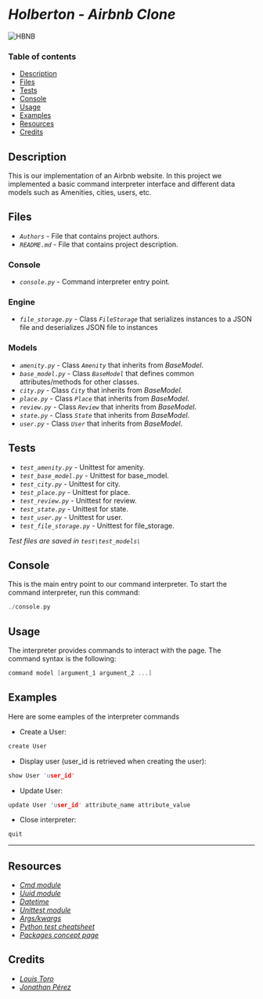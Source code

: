 # *Holberton - Airbnb Clone*

![HBNB](https://camo.githubusercontent.com/4b17643aef1109cde7773d0aeaac596f81575c35c202e6e63b1cbc8aef236b37/68747470733a2f2f7777772e74616262796b61747a2e636f6d2f68626e622e706e67)

### Table of contents

- [Description](#description)
- [Files](#files)
- [Tests](#tests)
- [Console](#console)
- [Usage](#usage)
- [Examples](#examples)
- [Resources](#resources)
- [Credits](#credits)

## Description

This is our implementation of an Airbnb website. In this project we implemented a basic command interpreter interface
and different data models such as Amenities, cities, users, etc.

## Files

- *`Authors`* - File that contains project authors.
- *`README.md`* - File that contains project description.

### Console
- *`console.py`* - Command interpreter entry point.

### Engine
- *`file_storage.py`* - Class *`FileStorage`* that serializes instances to a JSON file and deserializes JSON file to instances

### Models
- *`amenity.py`* - Class *`Amenity`* that inherits from *BaseModel*.
- *`base_model.py`* - Class *`BaseModel`* that defines common attributes/methods for other classes.
- *`city.py`* - Class *`City`* that inherits from *BaseModel*.
- *`place.py`* - Class *`Place`* that inherits from *BaseModel*.
- *`review.py`* - Class *`Review`* that inherits from *BaseModel*.
- *`state.py`* - Class *`State`* that inherits from *BaseModel*.
- *`user.py`* - Class *`User`* that inherits from *BaseModel*.

## Tests

- *`test_amenity.py`* - Unittest for amenity.
- *`test_base_model.py`* - Unittest for base_model.
- *`test_city.py`* - Unittest for city.
- *`test_place.py`* - Unittest for place.
- *`test_review.py`* - Unittest for review.
- *`test_state.py`* - Unittest for state.
- *`test_user.py`* - Unittest for user.
- *`test_file_storage.py`* - Unittest for file_storage.

*Test files are saved in `test\test_models\`*

## Console

This is the main entry point to our command interpreter. To start the command interpreter, run this command:

```c
./console.py
```

## Usage
The interpreter provides commands to interact with the page. The command syntax is the following:

```c
command model [argument_1 argument_2 ...]
```

## Examples
Here are some eamples of the interpreter commands
- Create a User:

```c
create User
```

- Display user (user_id is retrieved when creating the user):

```c
show User 'user_id'
```

- Update User:

```c
update User 'user_id' attribute_name attribute_value
```

- Close interpreter:

```c
quit
```

---

## Resources

- *[Cmd module](https://docs.python.org/3.4/library/cmd.html)*
- *[Uuid module](https://docs.python.org/3.4/library/uuid.html)*
- *[Datetime](https://docs.python.org/3.4/library/datetime.html)*
- *[Unittest module](https://docs.python.org/3.4/library/unittest.html#module-unittest)*
- *[Args/kwargs](https://yasoob.me/2013/08/04/args-and-kwargs-in-python-explained/)*
- *[Python test cheatsheet](https://www.pythonsheets.com/notes/python-tests.html)*
- *[Packages concept page](https://www.geeksforgeeks.org/python-packages/)*

## Credits

- *[Louis Toro](https://github.com/Ltoro9)*
- *[Jonathan Pérez](https://github.com/prodjohnper)*
